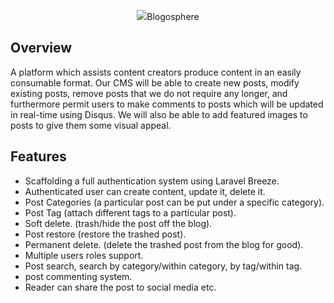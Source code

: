 <p align="center">
    <img src="{{asset('images/logo.png')}}">Blogosphere
</p>

## Overview

A platform which assists content creators produce content in an easily consumable format. Our CMS will be able to create new posts, modify existing posts, remove posts that we do not require any longer, and furthermore permit users to make comments to posts which will be updated in real-time using Disqus. We will also be able to add featured images to posts to give them some visual appeal.

## Features

-   Scaffolding a full authentication system using Laravel Breeze.
-   Authenticated user can create content, update it, delete it.
-   Post Categories (a particular post can be put under a specific category).
-   Post Tag (attach different tags to a particular post).
-   Soft delete. (trash/hide the post off the blog).
-   Post restore (restore the trashed post).
-   Permanent delete. (delete the trashed post from the blog for good).
-   Multiple users roles support.
-   Post search, search by category/within category, by tag/within tag.
-   post commenting system.
-   Reader can share the post to social media etc.
